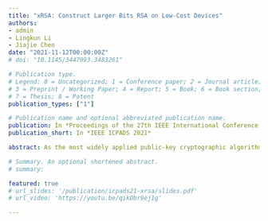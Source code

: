 ```yaml
---
title: "xRSA: Construct Larger Bits RSA on Low-Cost Devices"
authors:
- admin
- Lingkun Li
- Jiajie Chen
date: "2021-11-12T00:00:00Z"
# doi: "10.1145/3447993.3483261"

# Publication type.
# Legend: 0 = Uncategorized; 1 = Conference paper; 2 = Journal article;
# 3 = Preprint / Working Paper; 4 = Report; 5 = Book; 6 = Book section;
# 7 = Thesis; 8 = Patent
publication_types: ["1"]

# Publication name and optional abbreviated publication name.
publication: In *Proceedings of the 27th IEEE International Conference on Parallel and Distributed Systems*
publication_short: In *IEEE ICPADS 2021*

abstract: As the most widely applied public-key cryptographic algorithm, RSA is now integrated into many low-cost devices such as IoT devices. Due to the limited resource, most low-cost devices only ship a 2048-bit multiplier, making the longest supported private key length as 2048 bits. Unfortunately, 2048-bit RSA keys are gradually considered insecure. Utilizing the existing 2048-bit multiplier is challenging because a 4096-bit message cannot be stored in the multiplier. In this paper, we perform a thorough study of RSA and propose a new method that achieves the 4096-bit RSA cryptography with the existing hardware. We use the Montgomery modular multiplication and the Chinese Remainder Theorem to reduce the computational cost and construct the necessary components to compute the RSA private key operation. To further validate the correctness of the method and evaluate its performance, we implement this method on a micro-controller and build a testbed named CanoKey with three commonly used cryptography protocols. The result shows that our method is over 200x faster than the naïve method, a.k.a., software-based big number multiplications.

# Summary. An optional shortened abstract.
# summary: 

featured: true
# url_slides: '/publication/icpads21-xrsa/slides.pdf'
# url_video: 'https://youtu.be/qikDbr9ej1g'

---
```

